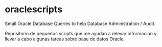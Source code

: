 # oraclescripts
Small Oracle Database Queries to help Database Administration / Audit.

Repositorio de pequeños scripts que me ayudan a relevar informacion y llevar a cabo algunas tareas sobre base de datos Oracle.
